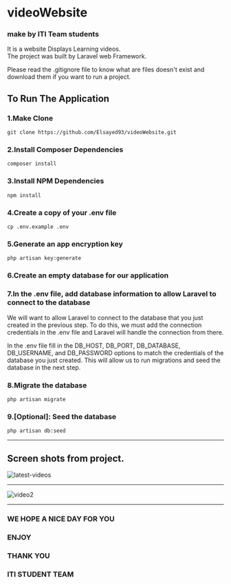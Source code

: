 # videoWebsite
### make by ITI Team students
<p> It is a website Displays Learning videos. <br>
The project was built by Laravel web Framework.
</p>
<p>
    Please read the .gitignore file to know what are files doesn't exist and download them if you want to run a project.
</p>

## To Run The Application

### 1.Make Clone 

```
git clone https://github.com/Elsayed93/videoWebsite.git
```

### 2.Install Composer Dependencies

```
composer install
```

### 3.Install NPM Dependencies

```
npm install
```

### 4.Create a copy of your .env file

```
cp .env.example .env
```

### 5.Generate an app encryption key

```
php artisan key:generate
```

### 6.Create an empty database for our application

### 7.In the .env file, add database information to allow Laravel to connect to the database

<p>
    We will want to allow Laravel to connect to the database that you just created in the previous step. To do this, we must add the connection credentials in the .env file and Laravel will handle the connection from there.

In the .env file fill in the DB_HOST, DB_PORT, DB_DATABASE, DB_USERNAME, and DB_PASSWORD options to match the credentials of the database you just created. This will allow us to run migrations and seed the database in the next step.
</p>

### 8.Migrate the database

```
php artisan migrate
```

### 9.[Optional]: Seed the database
```
php artisan db:seed
```
---
## Screen shots from project.

![latest-videos](https://user-images.githubusercontent.com/66916174/102794734-74f01f00-43b4-11eb-97b3-a2dd011caa9d.jpg)

---

![video2](https://user-images.githubusercontent.com/66916174/102794899-b08ae900-43b4-11eb-9293-611994573b71.jpg)

---

### WE HOPE A NICE DAY FOR YOU 
### ENJOY
### THANK YOU
### ITI STUDENT TEAM
